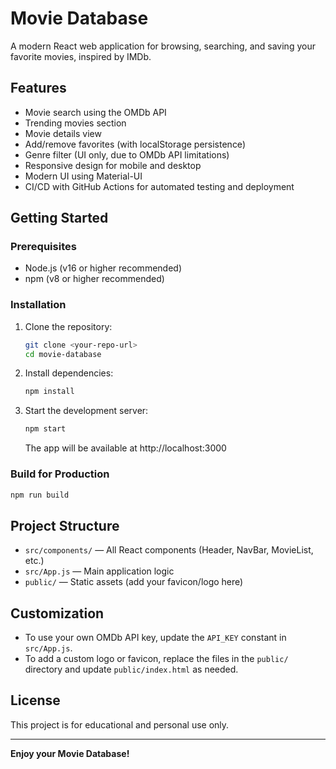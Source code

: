 # Movie Database

A modern React web application for browsing, searching, and saving your favorite movies, inspired by IMDb.

## Features
- Movie search using the OMDb API
- Trending movies section
- Movie details view
- Add/remove favorites (with localStorage persistence)
- Genre filter (UI only, due to OMDb API limitations)
- Responsive design for mobile and desktop
- Modern UI using Material-UI
- CI/CD with GitHub Actions for automated testing and deployment

## Getting Started

### Prerequisites
- Node.js (v16 or higher recommended)
- npm (v8 or higher recommended)

### Installation
1. Clone the repository:
   ```sh
   git clone <your-repo-url>
   cd movie-database
   ```
2. Install dependencies:
   ```sh
   npm install
   ```
3. Start the development server:
   ```sh
   npm start
   ```
   The app will be available at http://localhost:3000

### Build for Production
```sh
npm run build
```

## Project Structure
- `src/components/` — All React components (Header, NavBar, MovieList, etc.)
- `src/App.js` — Main application logic
- `public/` — Static assets (add your favicon/logo here)

## Customization
- To use your own OMDb API key, update the `API_KEY` constant in `src/App.js`.
- To add a custom logo or favicon, replace the files in the `public/` directory and update `public/index.html` as needed.

## License
This project is for educational and personal use only.

---

**Enjoy your Movie Database!**
